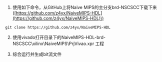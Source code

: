 1. 使用如下命令，从GitHub上将Naive MIPS的主分支brd-NSCSCC下载下来\([https://github.com/z4yx/NaiveMIPS-HDL](https://github.com/z4yx/NaiveMIPS-HDL)\)

```
git clone https://github.com/z4yx/NaiveMIPS-HDL
```

2. 使用vivado打开目录下的NaiveMIPS-HDL-brd-NSCSCC\xilinx\NaiveMIPS\PrjVivao.xpr 工程

3. 综合运行并生成bit流文件

